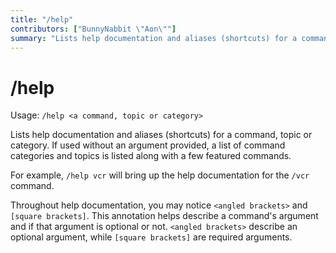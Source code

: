 ```yaml
---
title: "/help"
contributors: ["BunnyNabbit \"Aon\""]
summary: "Lists help documentation and aliases (shortcuts) for a command, topic or category."
---
```


# /help

Usage: `/help <a command, topic or category>`

Lists help documentation and aliases (shortcuts) for a command, topic or category. If used without an argument provided, a list of command categories and topics is listed along with a few featured commands.

For example, `/help vcr` will bring up the help documentation for the `/vcr` command.

Throughout help documentation, you may notice `<angled brackets>` and `[square brackets]`. This annotation helps describe a command's argument and if that argument is optional or not. `<angled brackets>` describe an optional argument, while `[square brackets]` are required arguments.
